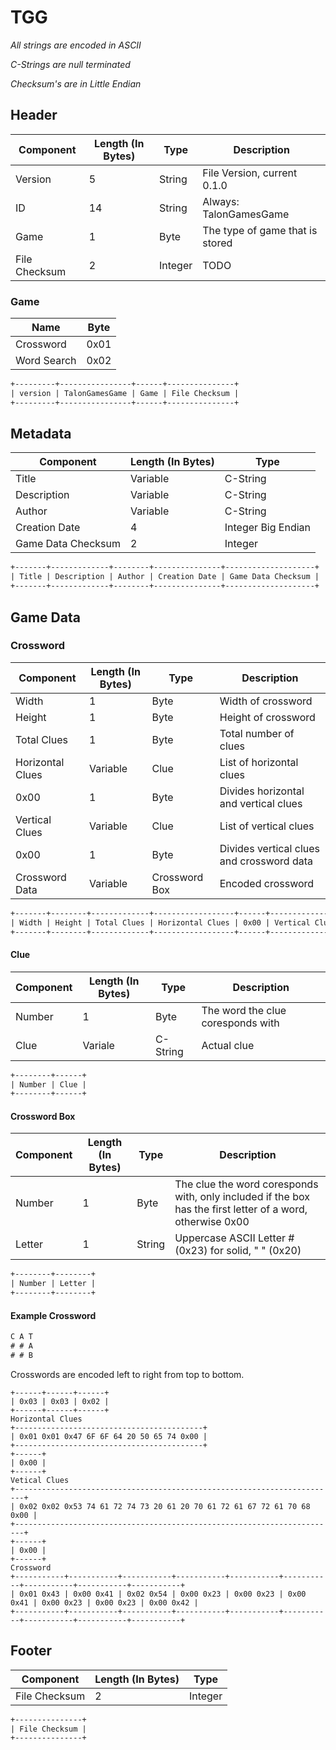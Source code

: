 # TGG

_All strings are encoded in ASCII_

_C-Strings are null terminated_

_Checksum's are in Little Endian_

## Header

| Component     | Length (In Bytes) | Type    | Description                     |
| ------------- | ----------------- | ------- | ------------------------------- |
| Version       | 5                 | String  | File Version, current 0.1.0     |
| ID            | 14                | String  | Always: TalonGamesGame          |
| Game          | 1                 | Byte    | The type of game that is stored |
| File Checksum | 2                 | Integer | TODO                            |

### Game

| Name        | Byte |
| ----------- | ---- |
| Crossword   | 0x01 |
| Word Search | 0x02 |

```txt
+---------+----------------+------+---------------+
| version | TalonGamesGame | Game | File Checksum |
+---------+----------------+------+---------------+
```

## Metadata

| Component          | Length (In Bytes) | Type               |
| ------------------ | ----------------- | ------------------ |
| Title              | Variable          | C-String           |
| Description        | Variable          | C-String           |
| Author             | Variable          | C-String           |
| Creation Date      | 4                 | Integer Big Endian |
| Game Data Checksum | 2                 | Integer            |

```txt
+-------+-------------+--------+---------------+--------------------+
| Title | Description | Author | Creation Date | Game Data Checksum |
+-------+-------------+--------+---------------+--------------------+
```

## Game Data

### Crossword

| Component        | Length (In Bytes) | Type          | Description                               |
| ---------------- | ----------------- | ------------- | ----------------------------------------- |
| Width            | 1                 | Byte          | Width of crossword                        |
| Height           | 1                 | Byte          | Height of crossword                       |
| Total Clues      | 1                 | Byte          | Total number of clues                     |
| Horizontal Clues | Variable          | Clue          | List of horizontal clues                  |
| 0x00             | 1                 | Byte          | Divides horizontal and vertical clues     |
| Vertical Clues   | Variable          | Clue          | List of vertical clues                    |
| 0x00             | 1                 | Byte          | Divides vertical clues and crossword data |
| Crossword Data   | Variable          | Crossword Box | Encoded crossword                         |

```txt
+-------+--------+-------------+------------------+------+----------------+------+----------------+
| Width | Height | Total Clues | Horizontal Clues | 0x00 | Vertical Clues | 0x00 | Crossword Data |
+-------+--------+-------------+------------------+------+----------------+------+----------------+
```

#### Clue

| Component | Length (In Bytes) | Type     | Description                       |
| --------- | ----------------- | -------- | --------------------------------- |
| Number    | 1                 | Byte     | The word the clue coresponds with |
| Clue      | Variale           | C-String | Actual clue                       |

```txt
+--------+------+
| Number | Clue |
+--------+------+
```

#### Crossword Box

| Component | Length (In Bytes) | Type   | Description                                                                                                |
| --------- | ----------------- | ------ | ---------------------------------------------------------------------------------------------------------- |
| Number    | 1                 | Byte   | The clue the word coresponds with, only included if the box has the first letter of a word, otherwise 0x00 |
| Letter    | 1                 | String | Uppercase ASCII Letter # (0x23) for solid, " " (0x20)                                                      |

```txt
+--------+--------+
| Number | Letter |
+--------+--------+

```

#### Example Crossword

```txt
C A T
# # A
# # B
```

Crosswords are encoded left to right from top to bottom.

```
+------+------+------+
| 0x03 | 0x03 | 0x02 |
+------+------+------+
Horizontal Clues
+------------------------------------------+
| 0x01 0x01 0x47 6F 6F 64 20 50 65 74 0x00 |
+------------------------------------------+
+------+
| 0x00 |
+------+
Vetical Clues
+------------------------------------------------------------------------+
| 0x02 0x02 0x53 74 61 72 74 73 20 61 20 70 61 72 61 67 72 61 70 68 0x00 |
+------------------------------------------------------------------------+
+------+
| 0x00 |
+------+
Crossword
+-----------+-----------+-----------+-----------+-----------+-----------+-----------+-----------+-----------+
| 0x01 0x43 | 0x00 0x41 | 0x02 0x54 | 0x00 0x23 | 0x00 0x23 | 0x00 0x41 | 0x00 0x23 | 0x00 0x23 | 0x00 0x42 |
+-----------+-----------+-----------+-----------+-----------+-----------+-----------+-----------+-----------+
```

## Footer

| Component     | Length (In Bytes) | Type    |
| ------------- | ----------------- | ------- |
| File Checksum | 2                 | Integer |

```txt
+---------------+
| File Checksum |
+---------------+
```
